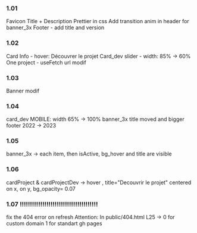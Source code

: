 ### 1.01
Favicon
Title + Description
Prettier in css
Add transition anim in header for banner_3x
Footer - add title and version

### 1.02
Card Info - hover: Découvrer le projet
Card_dev slider - width: 85% -> 60%
One project - useFetch url modif

### 1.03 
Banner modif

### 1.04 
card_dev MOBILE: width 65% -> 100%
banner_3x title moved and bigger
footer  2022 -> 2023

### 1.05
banner_3x -> each item, then isActive, bg_hover and title are visible 

### 1.06
cardProject & cardProjectDev -> hover , title="Decouvrir le projet" centered on x, on y, bg_opacity= 0.07

### 1.07  !!!!!!!!!!!!!!!!!!!!!!!!!!!!!!!!!!!!!!
fix the 404 error on refresh
Attention: 
    In public/404.html L25 -> 0 for custom domain
                              1 for standart gh pages







